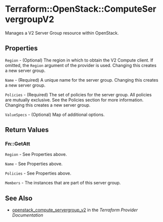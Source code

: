# Terraform::OpenStack::ComputeServergroupV2

Manages a V2 Server Group resource within OpenStack.

## Properties

`Region` - (Optional) The region in which to obtain the V2 Compute client. If omitted, the `Region` argument of the provider is used. Changing this creates a new server group.

`Name` - (Required) A unique name for the server group. Changing this creates a new server group.

`Policies` - (Required) The set of policies for the server group. All policies are mutually exclusive. See the Policies section for more information. Changing this creates a new server group.

`ValueSpecs` - (Optional) Map of additional options.


## Return Values

### Fn::GetAtt

`Region` - See Properties above.

`Name` - See Properties above.

`Policies` - See Properties above.

`Members` - The instances that are part of this server group.

## See Also

* [openstack_compute_servergroup_v2](https://www.terraform.io/docs/providers/openstack/r/compute_servergroup_v2.html) in the _Terraform Provider Documentation_